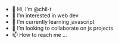 - 👋 Hi, I’m @chil-t
- 👀 I’m interested in  web dev
- 🌱 I’m currently learning javascript 
- 💞️ I’m looking to collaborate on js projects
- 📫 How to reach me ...

<!---
chil-t/chil-t is a ✨ special ✨ repository because its `README.md` (this file) appears on your GitHub profile.
You can click the Preview link to take a look at your changes.
--->
